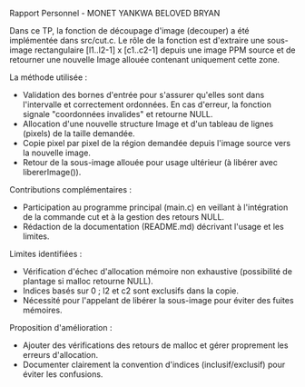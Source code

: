 Rapport Personnel - MONET YANKWA BELOVED BRYAN

Dans ce TP, la fonction de découpage d'image (decouper) a été implémentée dans src/cut.c. Le rôle de la fonction est d'extraire une sous-image rectangulaire [l1..l2-1] x [c1..c2-1] depuis une image PPM source et de retourner une nouvelle Image allouée contenant uniquement cette zone.

La méthode utilisée :
- Validation des bornes d'entrée pour s'assurer qu'elles sont dans l'intervalle et correctement ordonnées. En cas d'erreur, la fonction signale "coordonnées invalides" et retourne NULL.
- Allocation d'une nouvelle structure Image et d'un tableau de lignes (pixels) de la taille demandée.
- Copie pixel par pixel de la région demandée depuis l'image source vers la nouvelle image.
- Retour de la sous-image allouée pour usage ultérieur (à libérer avec libererImage()).

Contributions complémentaires :
- Participation au programme principal (main.c) en veillant à l'intégration de la commande cut et à la gestion des retours NULL.
- Rédaction de la documentation (README.md) décrivant l'usage et les limites.

Limites identifiées :
- Vérification d'échec d'allocation mémoire non exhaustive (possibilité de plantage si malloc retourne NULL).
- Indices basés sur 0 ; l2 et c2 sont exclusifs dans la copie.
- Nécessité pour l'appelant de libérer la sous-image pour éviter des fuites mémoires.

Proposition d'amélioration :
- Ajouter des vérifications des retours de malloc et gérer proprement les erreurs d'allocation.
- Documenter clairement la convention d'indices (inclusif/exclusif) pour éviter les confusions.
